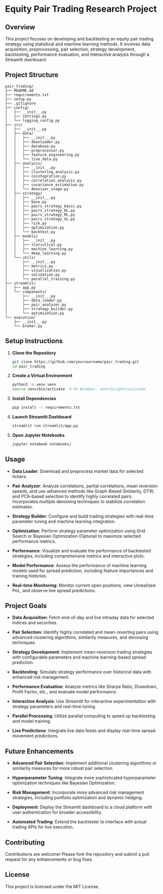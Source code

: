 # Equity Pair Trading Research Project

## Overview

This project focuses on developing and backtesting an equity pair trading strategy using statistical and machine learning methods. It involves data acquisition, preprocessing, pair selection, strategy development, backtesting, performance evaluation, and interactive analysis through a Streamlit dashboard.

## Project Structure

```
pair_trading/
├── README.md
├── requirements.txt
├── setup.py
├── .gitignore
├── config/
│   ├── __init__.py
│   ├── settings.py
│   └── logging_config.py
├── src/
│   ├── __init__.py
│   ├── data/
│   │   ├── __init__.py
│   │   ├── downloader.py
│   │   ├── database.py
│   │   ├── preprocessor.py
│   │   ├── feature_engineering.py
│   │   └── live_data.py
│   ├── analysis/
│   │   ├── __init__.py
│   │   ├── clustering_analysis.py
│   │   ├── cointegration.py
│   │   ├── correlation_analysis.py
│   │   ├── covariance_estimation.py
│   │   └── denoiser_usage.py
│   ├── strategy/
│   │   ├── __init__.py
│   │   ├── base.py
│   │   ├── pairs_strategy_basic.py
│   │   ├── pairs_strategy_DL.py
│   │   ├── pairs_strategy_ML.py
│   │   ├── pairs_strategy_SL.py
│   │   ├── risk.py
│   │   ├── optimization.py
│   │   └── backtest.py
│   ├── models/
│   │   ├── __init__.py
│   │   ├── statistical.py
│   │   ├── machine_learning.py
│   │   └── deep_learning.py
│   └── utils/
│       ├── __init__.py
│       ├── metrics.py
│       ├── visualization.py
│       ├── validation.py
│       └── parallel_training.py
├── streamlit/
│   ├── app.py
│   └── components/
│       ├── __init__.py
│       ├── data_loader.py
│       ├── pair_analyzer.py
│       ├── strategy_builder.py
│       └── optimization.py
└── execution/
    ├── __init__.py
    └── broker.py
```

## Setup Instructions

1. **Clone the Repository**
   ```bash
   git clone https://github.com/yourusername/pair_trading.git
   cd pair_trading
   ```

2. **Create a Virtual Environment**
   ```bash
   python3 -m venv venv
   source venv/bin/activate  # On Windows: venv\Scripts\activate
   ```

3. **Install Dependencies**
   ```bash
   pip install -r requirements.txt
   ```

5. **Launch Streamlit Dashboard**
   ```bash
   streamlit run streamlit/app.py
   ```

6. **Open Jupyter Notebooks**
   ```bash
   jupyter notebook notebooks/
   ```

## Usage

- **Data Loader**: Download and preprocess market data for selected tickers.

- **Pair Analyzer**: Analyze correlations, partial correlations, mean reversion speeds, and use advanced methods like Graph-Based Similarity, DTW, and PCA-based selection to identify highly correlated pairs. Incorporates multiple denoising techniques to stabilize correlation estimates.

- **Strategy Builder**: Configure and build trading strategies with real-time parameter tuning and machine learning integration.

- **Optimization**: Perform strategy parameter optimization using Grid Search or Bayesian Optimization (Optuna) to maximize selected performance metrics.

- **Performance**: Visualize and evaluate the performance of backtested strategies, including comprehensive metrics and interactive plots.

- **Model Performance**: Assess the performance of machine learning models used for spread prediction, including feature importances and training histories.

- **Real-time Monitoring**: Monitor current open positions, view Unrealized PnL, and observe live spread predictions.

## Project Goals

- **Data Acquisition**: Fetch end-of-day and live intraday data for selected indices and securities.

- **Pair Selection**: Identify highly correlated and mean-reverting pairs using advanced clustering algorithms, similarity measures, and denoising techniques.

- **Strategy Development**: Implement mean-reversion trading strategies with configurable parameters and machine learning-based spread prediction.

- **Backtesting**: Simulate strategy performance over historical data with enhanced risk management.

- **Performance Evaluation**: Analyze metrics like Sharpe Ratio, Drawdown, Profit Factor, etc., and evaluate model performance.

- **Interactive Analysis**: Use Streamlit for interactive experimentation with strategy parameters and real-time tuning.

- **Parallel Processing**: Utilize parallel computing to speed up backtesting and model training.

- **Live Predictions**: Integrate live data feeds and display real-time spread movement predictions.

## Future Enhancements

- **Advanced Pair Selection**: Implement additional clustering algorithms or similarity measures for more robust pair selection.

- **Hyperparameter Tuning**: Integrate more sophisticated hyperparameter optimization techniques like Bayesian Optimization.

- **Risk Management**: Incorporate more advanced risk management strategies, including portfolio optimization and dynamic hedging.

- **Deployment**: Deploy the Streamlit dashboard to a cloud platform with user authentication for broader accessibility.

- **Automated Trading**: Extend the backtester to interface with actual trading APIs for live execution.

## Contributing

Contributions are welcome! Please fork the repository and submit a pull request for any enhancements or bug fixes.

## License

This project is licensed under the MIT License.